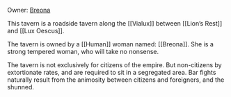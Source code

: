 Owner: [Breona](https://docs.google.com/document/d/17UBeTKd3Fl4TwHLNa-uxBUu0vXz8Ud6m6s0cmIC5HpY/edit#heading=h.w5rdmvg40p64)

This tavern is a roadside tavern along the [[Vialux]] between [[Lion’s Rest]] and [[Lux Oescus]].

The tavern is owned by a [[Human]] woman named: [[Breona]]. She is a strong tempered woman, who will take no nonsense.

  

The tavern is not exclusively for citizens of the empire. But non-citizens by extortionate rates, and are required to sit in a segregated area. Bar fights naturally result from the animosity between citizens and foreigners, and the shunned.